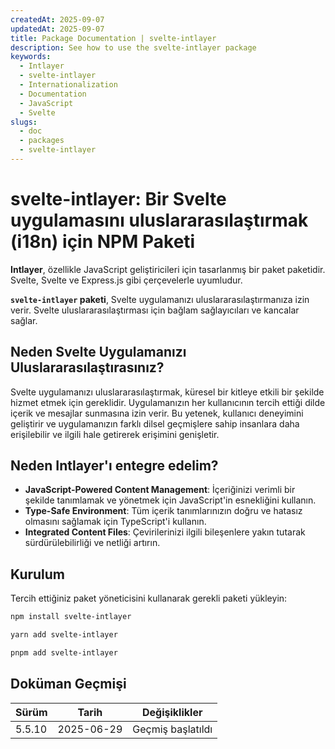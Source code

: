 ```yaml
---
createdAt: 2025-09-07
updatedAt: 2025-09-07
title: Package Documentation | svelte-intlayer
description: See how to use the svelte-intlayer package
keywords:
  - Intlayer
  - svelte-intlayer
  - Internationalization
  - Documentation
  - JavaScript
  - Svelte
slugs:
  - doc
  - packages
  - svelte-intlayer
---
```


# svelte-intlayer: Bir Svelte uygulamasını uluslararasılaştırmak (i18n) için NPM Paketi

**Intlayer**, özellikle JavaScript geliştiricileri için tasarlanmış bir paket paketidir. Svelte, Svelte ve Express.js gibi çerçevelerle uyumludur.

**`svelte-intlayer` paketi**, Svelte uygulamanızı uluslararasılaştırmanıza izin verir. Svelte uluslararasılaştırması için bağlam sağlayıcıları ve kancalar sağlar.

## Neden Svelte Uygulamanızı Uluslararasılaştırasınız?

Svelte uygulamanızı uluslararasılaştırmak, küresel bir kitleye etkili bir şekilde hizmet etmek için gereklidir. Uygulamanızın her kullanıcının tercih ettiği dilde içerik ve mesajlar sunmasına izin verir. Bu yetenek, kullanıcı deneyimini geliştirir ve uygulamanızın farklı dilsel geçmişlere sahip insanlara daha erişilebilir ve ilgili hale getirerek erişimini genişletir.

## Neden Intlayer'ı entegre edelim?

- **JavaScript-Powered Content Management**: İçeriğinizi verimli bir şekilde tanımlamak ve yönetmek için JavaScript'in esnekliğini kullanın.
- **Type-Safe Environment**: Tüm içerik tanımlarınızın doğru ve hatasız olmasını sağlamak için TypeScript'i kullanın.
- **Integrated Content Files**: Çevirilerinizi ilgili bileşenlere yakın tutarak sürdürülebilirliği ve netliği artırın.

## Kurulum

Tercih ettiğiniz paket yöneticisini kullanarak gerekli paketi yükleyin:

```bash packageManager="npm"
npm install svelte-intlayer
```

```bash packageManager="yarn"
yarn add svelte-intlayer
```

```bash packageManager="pnpm"
pnpm add svelte-intlayer
```

## Doküman Geçmişi

| Sürüm  | Tarih      | Değişiklikler     |
| ------ | ---------- | ----------------- |
| 5.5.10 | 2025-06-29 | Geçmiş başlatıldı |

